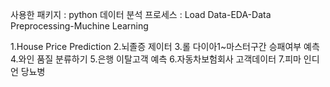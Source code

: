

<!--
**seungki-jung/seungki-jung** is a ✨ _special_ ✨ repository because its `README.md` (this file) appears on your GitHub profile.

Here are some ideas to get you started:

- 🔭 I’m currently working on ...
- 🌱 I’m currently learning ...
- 👯 I’m looking to collaborate on ...
- 🤔 I’m looking for help with ...
- 💬 Ask me about ...
- 📫 How to reach me: ...
- 😄 Pronouns: ...
- ⚡ Fun fact: ...
-->
사용한 패키지 : python
데이터 분석 프로세스 :
Load Data-EDA-Data Preprocessing-Muchine Learning


1.House Price Prediction<r>
2.뇌졸증 제이터
3.롤 다이아1~마스터구간 승패여부 예측
4.와인 품질 분류하기
5.은행 이탈고객 예측
6.자동차보험회사 고객데이터
7.피마 인디언 당뇨병
